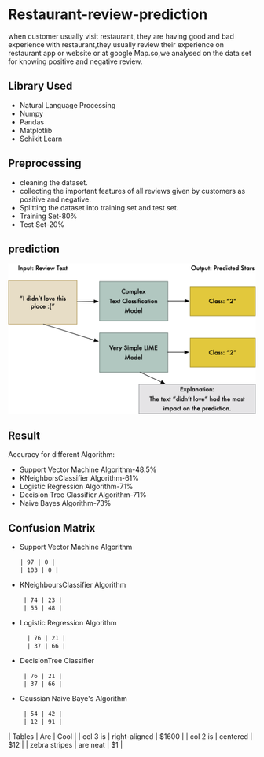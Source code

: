 # Restaurant-review-prediction

when customer usually visit restaurant, they are having good and bad experience with restaurant,they usually review their experience on restaurant app or website or at google Map.so,we analysed on the data set for knowing positive and negative review.

## Library Used

* Natural Language Processing
* Numpy
* Pandas
* Matplotlib
* Schikit Learn

## Preprocessing

* cleaning the dataset.
* collecting the important features of all reviews given by customers as positive and negative.
* Splitting the dataset into training set and test set.
* Training Set-80%
* Test Set-20%

## prediction
![alt text](https://github.com/Raushan998/Restaurant-review-prediction/blob/master/Restaurant_prediction.png)

## Result
Accuracy for different Algorithm:

* Support Vector Machine Algorithm-48.5%
* KNeighborsClassifier Algorithm-61%
* Logistic Regression Algorithm-71%
* Decision Tree Classifier Algorithm-71%
* Naive Bayes Algorithm-73%

## Confusion Matrix

* Support Vector Machine Algorithm

      | 97 | 0 |
      | 103 | 0 |
       
* KNeighboursClassifier Algorithm

       | 74 | 23 |
       | 55 | 48 |

* Logistic Regression Algorithm

        | 76 | 21 |
        | 37 | 66 |
        
 * DecisionTree Classifier
 
        | 76 | 21 |
        | 37 | 66 |
        
 * Gaussian Naive Baye's Algorithm
 
        | 54 | 42 |
        | 12 | 91 |

| Tables        | Are           | Cool  |
| col 3 is      | right-aligned | $1600 |
| col 2 is      | centered      |   $12 |
| zebra stripes | are neat      |    $1 |
  
 
 
